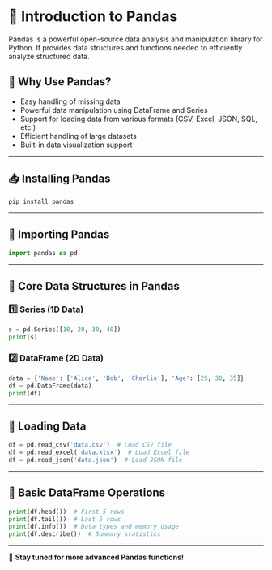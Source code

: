 # 📌 Introduction to Pandas

Pandas is a powerful open-source data analysis and manipulation library for Python. It provides data structures and functions needed to efficiently analyze structured data.

## 🔹 Why Use Pandas?
- Easy handling of missing data
- Powerful data manipulation using DataFrame and Series
- Support for loading data from various formats (CSV, Excel, JSON, SQL, etc.)
- Efficient handling of large datasets
- Built-in data visualization support

---

## 📥 Installing Pandas
```python
pip install pandas
```

---

## 🔹 Importing Pandas
```python
import pandas as pd
```

---

## 🔹 Core Data Structures in Pandas
### 1️⃣ Series (1D Data)
```python
s = pd.Series([10, 20, 30, 40])
print(s)
```

### 2️⃣ DataFrame (2D Data)
```python
data = {'Name': ['Alice', 'Bob', 'Charlie'], 'Age': [25, 30, 35]}
df = pd.DataFrame(data)
print(df)
```

---

## 🔹 Loading Data
```python
df = pd.read_csv('data.csv')  # Load CSV file
df = pd.read_excel('data.xlsx')  # Load Excel file
df = pd.read_json('data.json')  # Load JSON file
```

---

## 🔹 Basic DataFrame Operations
```python
print(df.head())  # First 5 rows
print(df.tail())  # Last 5 rows
print(df.info())  # Data types and memory usage
print(df.describe())  # Summary statistics
```

---

🚀 **Stay tuned for more advanced Pandas functions!**
